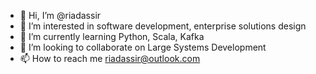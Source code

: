 - 👋 Hi, I’m @riadassir
- 👀 I’m interested in software development, enterprise solutions design
- 🌱 I’m currently learning Python, Scala, Kafka
- 💞️ I’m looking to collaborate on Large Systems Development
- 📫 How to reach me riadassir@outlook.com

<!---
riadassir/riadassir is a ✨ special ✨ repository because its `README.md` (this file) appears on your GitHub profile.
You can click the Preview link to take a look at your changes.
--->

